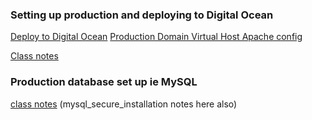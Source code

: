 ### Setting up production and deploying to Digital Ocean

[Deploy to Digital Ocean](https://github.com/susanBuck/dwa15-fall2017/blob/master/01_Servers_and_Git/07_Deploy_to_DigitalOcean.md)
[Production Domain Virtual Host Apache config](https://github.com/susanBuck/dwa15-fall2017/blob/master/01_Servers_and_Git/08_Production_domain.md)

[Class notes](https://github.com/susanBuck/dwa15-fall2017/tree/master/01_Servers_and_Git)

### Production database set up ie MySQL
[class notes](https://github.com/susanBuck/dwa15-fall2017/blob/master/03_Laravel/30_Production_database_setup.md)
(mysql_secure_installation notes here also)
